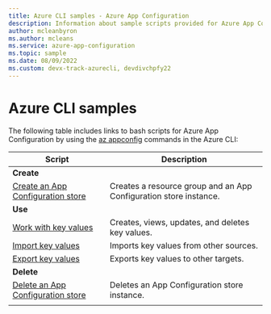 ```yaml
---
title: Azure CLI samples - Azure App Configuration
description: Information about sample scripts provided for Azure App Configuration
author: mcleanbyron
ms.author: mcleans
ms.service: azure-app-configuration
ms.topic: sample
ms.date: 08/09/2022 
ms.custom: devx-track-azurecli, devdivchpfy22
---
```


# Azure CLI samples

The following table includes links to bash scripts for Azure App Configuration by using the [az appconfig](/cli/azure/appconfig) commands in the Azure CLI:

| Script | Description |
|-|-|
|**Create**||
| [Create an App Configuration store](./scripts/cli-create-service.md) | Creates a resource group and an App Configuration store instance.  |
|**Use**||
| [Work with key values](./scripts/cli-work-with-keys.md) | Creates, views, updates, and deletes key values. |
| [Import key values](./scripts/cli-import.md) | Imports key values from other sources. |
| [Export key values](./scripts/cli-export.md) | Exports key values to other targets. |
|**Delete**||
| [Delete an App Configuration store](./scripts/cli-delete-service.md) | Deletes an App Configuration store instance.  |
| | |
